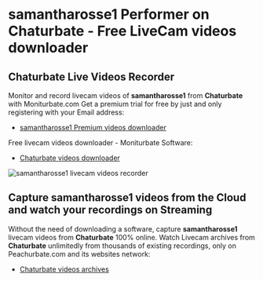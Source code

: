 # samantharosse1 Performer on Chaturbate - Free LiveCam videos downloader

## Chaturbate Live Videos Recorder

Monitor and record livecam videos of **samantharosse1** from **Chaturbate** with Moniturbate.com
Get a premium trial for free by just and only registering with your Email address:
* [samantharosse1 Premium videos downloader](https://moniturbate.com/request-demo-licence-key.html)

Free livecam videos downloader - Moniturbate Software:
* [Chaturbate videos downloader](https://moniturbate.com/moniturbate-download-software.html)

![samantharosse1 livecam videos recorder](https://peachurnet.com/templates/moniturbate-software.png)


## Capture samantharosse1 videos from the Cloud and watch your recordings on Streaming

Without the need of downloading a software, capture **samantharosse1** livecam videos from **Chaturbate** 100% online.
Watch Livecam archives from **Chaturbate** unlimitedly from thousands of existing recordings, only on Peachurbate.com and its websites network:
* [Chaturbate videos archives](https://peachurnet.com/)